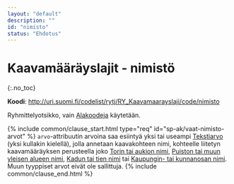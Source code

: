 ```yaml
---
layout: "default"
description: ""
id: "nimisto"
status: "Ehdotus"
---
```

# Kaavamääräyslajit - nimistö
{:.no_toc}

**Koodi**: <http://uri.suomi.fi/codelist/rytj/RY_Kaavamaarayslaji/code/nimisto>

Ryhmittelyotsikko, vain [Alakoodeja](https://tietomallit.ymparisto.fi/kaavatiedot/dev/looginenmalli/elinkaarisaannot.html#elinkaari-vaat-alakoodi-maar) käytetään.

{% include common/clause_start.html type="req" id="sp-ak/vaat-nimisto-arvot" %}
```arvo```-attribuutin arvoina saa esiintyä yksi tai useampi [Tekstiarvo](https://tietomallit.suomi.fi/model/rytj-kaava/Tekstiarvo/) (yksi kullakin kielellä), jolla annetaan kaavakohteen nimi, kohteelle liitetyn kaavamääräyksen perusteella joko [Torin tai aukion nimi](http://uri.suomi.fi/codelist/rytj/RY_Kaavamaarayslaji/code/torinTaiKatuaukionNimi), [Puiston tai muun yleisen alueen nimi](http://uri.suomi.fi/codelist/rytj/RY_Kaavamaarayslaji/code/puistonTaiMuunYleisenAlueenNimi), [Kadun tai tien nimi](http://uri.suomi.fi/codelist/rytj/RY_Kaavamaarayslaji/code/kadunTaiTienNimi) tai [Kaupungin- tai kunnanosan nimi](http://uri.suomi.fi/codelist/rytj/RY_Kaavamaarayslaji/code/kaupunginTaiKunnanosanNimi). Muun tyyppiset arvot eivät ole sallittuja.
{% include common/clause_end.html %}